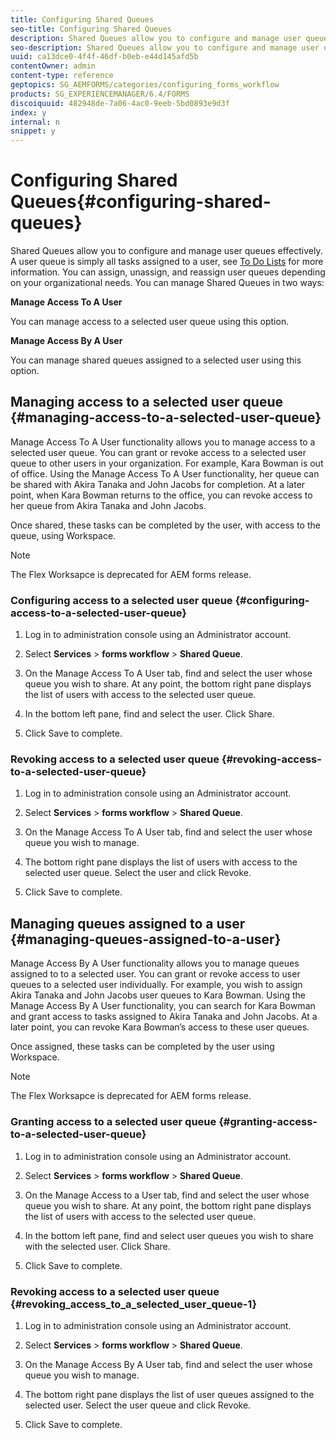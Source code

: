 ```yaml
---
title: Configuring Shared Queues
seo-title: Configuring Shared Queues
description: Shared Queues allow you to configure and manage user queues effectively. Learn how to configure shared queues.
seo-description: Shared Queues allow you to configure and manage user queues effectively. Learn how to configure shared queues.
uuid: ca13dce0-4f4f-46df-b0eb-e44d145afd5b
contentOwner: admin
content-type: reference
geptopics: SG_AEMFORMS/categories/configuring_forms_workflow
products: SG_EXPERIENCEMANAGER/6.4/FORMS
discoiquuid: 482948de-7a06-4ac0-9eeb-5bd0893e9d3f
index: y
internal: n
snippet: y
---
```


# Configuring Shared Queues{#configuring-shared-queues}

Shared Queues allow you to configure and manage user queues effectively. A user queue is simply all tasks assigned to a user, see [To Do Lists](http://help.adobe.com/en_US/livecycle/11.0/WorkspaceHelp/WS92d06802c76abadb-2b6ab502126beb6ba2f-7ffc.2.html) for more information. You can assign, unassign, and reassign user queues depending on your organizational needs. You can manage Shared Queues in two ways:

**Manage Access To A User**

You can manage access to a selected user queue using this option.

**Manage Access By A User**

You can manage shared queues assigned to a selected user using this option.

## Managing access to a selected user queue {#managing-access-to-a-selected-user-queue}

Manage Access To A User functionality allows you to manage access to a selected user queue. You can grant or revoke access to a selected user queue to other users in your organization. For example, Kara Bowman is out of office. Using the Manage Access To A User functionality, her queue can be shared with Akira Tanaka and John Jacobs for completion. At a later point, when Kara Bowman returns to the office, you can revoke access to her queue from Akira Tanaka and John Jacobs.

Once shared, these tasks can be completed by the user, with access to the queue, using Workspace.

>[!NOTE]
>
>The Flex Worksapce is deprecated for AEM forms release.

### Configuring access to a selected user queue {#configuring-access-to-a-selected-user-queue}

1. Log in to administration console using an Administrator account.
1. Select **Services** &gt; **forms workflow** &gt; **Shared Queue**.

1. On the Manage Access To A User tab, find and select the user whose queue you wish to share. At any point, the bottom right pane displays the list of users with access to the selected user queue.
1. In the bottom left pane, find and select the user. Click Share.
1. Click Save to complete.

### Revoking access to a selected user queue {#revoking-access-to-a-selected-user-queue}

1. Log in to administration console using an Administrator account.
1. Select **Services** &gt; **forms workflow** &gt; **Shared Queue**.

1. On the Manage Access To A User tab, find and select the user whose queue you wish to manage.
1. The bottom right pane displays the list of users with access to the selected user queue. Select the user and click Revoke.
1. Click Save to complete.

## Managing queues assigned to a user {#managing-queues-assigned-to-a-user}

Manage Access By A User functionality allows you to manage queues assigned to to a selected user. You can grant or revoke access to user queues to a selected user individually. For example, you wish to assign Akira Tanaka and John Jacobs user queues to Kara Bowman. Using the Manage Access By A User functionality, you can search for Kara Bowman and grant access to tasks assigned to Akira Tanaka and John Jacobs. At a later point, you can revoke Kara Bowman’s access to these user queues.

Once assigned, these tasks can be completed by the user using Workspace.

>[!NOTE]
>
>The Flex Worksapce is deprecated for AEM forms release.

### Granting access to a selected user queue {#granting-access-to-a-selected-user-queue}

1. Log in to administration console using an Administrator account.
1. Select **Services** &gt; **forms workflow** &gt; **Shared Queue**.

1. On the Manage Access to a User tab, find and select the user whose queue you wish to share. At any point, the bottom right pane displays the list of users with access to the selected user queue.
1. In the bottom left pane, find and select user queues you wish to share with the selected user. Click Share.
1. Click Save to complete.

### Revoking access to a selected user queue {#revoking_access_to_a_selected_user_queue-1}

1. Log in to administration console using an Administrator account.
1. Select **Services** &gt; **forms workflow** &gt; **Shared Queue**.

1. On the Manage Access By A User tab, find and select the user whose queue you wish to manage.
1. The bottom right pane displays the list of user queues assigned to the selected user. Select the user queue and click Revoke.
1. Click Save to complete.

